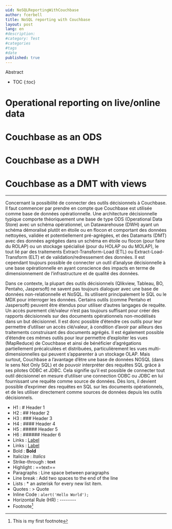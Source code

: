 ```yaml
---
uid: NoSQLReportingWithCouchbase
author: fcerbell
title: NoSQL reporting with Couchbase
layout: post
lang: en
#description:
#category: Test
#categories
#tags
#date
published: true
---
```


Abstract

* TOC
{:toc}

# Operational reporting on live/online data

# Couchbase as an ODS

# Couchbase as a DWH

# Couchbase as a DMT with views


---

Concernant la possibilité de connecter des outils décisionnels à Couchbase. Il faut commencer par prendre en compte que Couchbase est utilisée comme base de données opérationnelle. Une architecture décisionnelle typique comporte théoriquement une base de type ODS (Operational Data Store) avec un schéma opérationnel, un Datawarehouse (DWH) ayant un schéma démoralisé plutôt en étoile ou en flocon et comportant des données nettoyées, validée et potentiellement pré-agrégées, et des Datamarts (DMT) avec des données agrégées dans un schéma en étoile ou flocon (pour faire du ROLAP) ou un stockage spécialisé (pour du HOLAP ou du MOLAP), le tout lié par des traitements Extract-Transform-Load (ETL) ou Extract-Load-Transform (ELT) et de validation/redressement des données. Il est cependant toujours possible de connecter un outil d’analyse décisionnelle à une base opérationnelle en ayant conscience des impacts en terme de dimensionnement de l’infrastructure et de qualité des données.

Dans ce contexte, la plupart des outils décisionnels (Qlikview, Tableau, BO, Pentaho, Jaspersoft) ne savent pas toujours dialoguer avec une base de données non-relationnelle et NoSQL. Ils utilisent principalement le SQL ou le MDX pour interroger les données. Certains outils (comme Pentaho et Jaspersoft) peuvent être étendus pour utiliser d’autres langages de requête. Un accès purement clé/valeur n’est pas toujours suffisant pour créer des rapports décisionnels sur des documents opérationnels non-modélisés dans un but décisionnel. Il est donc possible d’étendre ces outils pour leur permettre d’utiliser un accès clé/valeur, à condition d’avoir par ailleurs des traitements construisant des documents agrégés. Il est également possible d’étendre ces mêmes outils pour leur permettre d’exploiter les vues (MapReduce) de Couchbase et ainsi de bénéficier d’agrégations partiellement précalculées et distribuées, particulièrement les vues multi-dimensionnelles qui peuvent s’apparenter à un stockage OLAP. Mais surtout, Couchbase a l’avantage d’être une base de données NOSQL (dans le sens Not Only SQL) et de pouvoir interpréter des requêtes SQL grâce à ses pilotes ODBC et JDBC. Cela signifie qu’il est possible de connecter tout outil décisionnel en mesure d’utiliser une connection ODBC ou JDBC en lui fournissant une requête comme source de données. Dès lors, il devient possible d’exprimer des requêtes en SQL sur les documents opérationnels, et de les utiliser directement comme sources de données depuis les outils décisionnels.


* H1 : # Header 1
* H2 : ## Header 2
* H3 : ### Header 3
* H4 : #### Header 4
* H5 : ##### Header 5
* H6 : ###### Header 6
* Links : [Label](URL 'title')
* Links : [Label][linkid]
* Bold : **Bold**
* Italicize : *Italics*
* Strike-through : ~~text~~
* Highlight : ==text==
* Paragraphs : Line space between paragraphs
* Line break : Add two spaces to the end of the line
* Lists : * an asterisk for every new list item.
* Quotes : > Quote
* Inline Code : `alert('Hello World');`
* Horizontal Rule (HR) : --------
* Footnote[^1]

[linkid]: http://www.example.com/ "Optional Title"

[^1]: This is my first footnote

